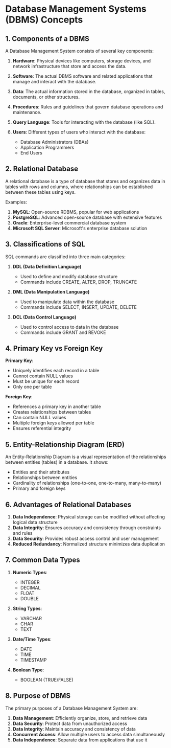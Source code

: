 # Database Management Systems (DBMS) Concepts

## 1. Components of a DBMS

A Database Management System consists of several key components:

1. **Hardware**: Physical devices like computers, storage devices, and network infrastructure that store and access the data.

2. **Software**: The actual DBMS software and related applications that manage and interact with the database.

3. **Data**: The actual information stored in the database, organized in tables, documents, or other structures.

4. **Procedures**: Rules and guidelines that govern database operations and maintenance.

5. **Query Language**: Tools for interacting with the database (like SQL).

6. **Users**: Different types of users who interact with the database:
   - Database Administrators (DBAs)
   - Application Programmers
   - End Users



## 2. Relational Database

A relational database is a type of database that stores and organizes data in tables with rows and columns, where relationships can be established between these tables using keys.

Examples:
1. **MySQL**: Open-source RDBMS, popular for web applications
2. **PostgreSQL**: Advanced open-source database with extensive features
3. **Oracle**: Enterprise-level commercial database system
4. **Microsoft SQL Server**: Microsoft's enterprise database solution



## 3. Classifications of SQL

SQL commands are classified into three main categories:

1. **DDL (Data Definition Language)**
   - Used to define and modify database structure
   - Commands include CREATE, ALTER, DROP, TRUNCATE

2. **DML (Data Manipulation Language)**
   - Used to manipulate data within the database
   - Commands include SELECT, INSERT, UPDATE, DELETE

3. **DCL (Data Control Language)**
   - Used to control access to data in the database
   - Commands include GRANT and REVOKE



## 4. Primary Key vs Foreign Key

**Primary Key**:
- Uniquely identifies each record in a table
- Cannot contain NULL values
- Must be unique for each record
- Only one per table

**Foreign Key**:
- References a primary key in another table
- Creates relationships between tables
- Can contain NULL values
- Multiple foreign keys allowed per table
- Ensures referential integrity



## 5. Entity-Relationship Diagram (ERD)

An Entity-Relationship Diagram is a visual representation of the relationships between entities (tables) in a database. It shows:
- Entities and their attributes
- Relationships between entities
- Cardinality of relationships (one-to-one, one-to-many, many-to-many)
- Primary and foreign keys

## 6. Advantages of Relational Databases

1. **Data Independence**: Physical storage can be modified without affecting logical data structure
2. **Data Integrity**: Ensures accuracy and consistency through constraints and rules
3. **Data Security**: Provides robust access control and user management
4. **Reduced Redundancy**: Normalized structure minimizes data duplication


## 7. Common Data Types

1. **Numeric Types**:
   - INTEGER
   - DECIMAL
   - FLOAT
   - DOUBLE

2. **String Types**:
   - VARCHAR
   - CHAR
   - TEXT

3. **Date/Time Types**:
   - DATE
   - TIME
   - TIMESTAMP

4. **Boolean Type**:
   - BOOLEAN (TRUE/FALSE)


## 8. Purpose of DBMS

The primary purposes of a Database Management System are:

1. **Data Management**: Efficiently organize, store, and retrieve data
2. **Data Security**: Protect data from unauthorized access
3. **Data Integrity**: Maintain accuracy and consistency of data
4. **Concurrent Access**: Allow multiple users to access data simultaneously
5. **Data Independence**: Separate data from applications that use it
